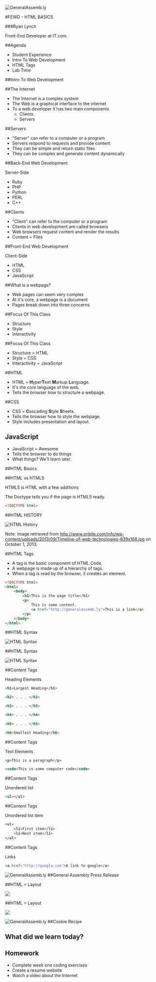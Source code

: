 ![GeneralAssemb.ly](../../img/icons/FEWD_Logo.png)

#FEWD - HTML BASICS 

###Ryan Lynch

Front-End Developer at IT.com.



##Agenda

* Student Experience
* Intro To Web Development
* HTML Tags
* Lab Time



##Intro To Web Development


##The Internet

* The Internet is a complex system
* The Web is a graphical interface to the internet
* To a web developer it has two main components
	* Clients
	* Servers


##Servers

* "Server" can refer to a computer or a program
* Servers respond to requests and provide content
* They can be simple and return static files
* They can be complex and generate content dynamically


##Back-End Web Development

Server-Side

* Ruby
* PHP
* Python
* PERL
* C++


##Clients

* "Client" can refer to the computer or a program
* Clients in web development are called browsers
* Web browsers request content and render the results
* Content = Files


##Front-End Web Development

Client-Side

* HTML
* CSS
* JavaScript


##What is a webpage?

* Web pages can seem very complex
* At it's core, a webpage is a document
* Pages break down into three concerns


##Focus Of This Class

* Structure
* Style
* Interactivity


##Focus Of This Class

* Structure = HTML
* Style = CSS
* Interactivity = JavaScript



##HTML

* HTML = **H**yper**T**ext **M**arkup **L**anguage.
* It's the core language of the web.
* Tells the browser how to structure a webpage.


##CSS

* CSS = **C**ascading **S**tyle **S**heets.
* Tells the browser how to style the webpage.
* Style includes presentation and layout.


## JavaScript

* JavaScript = Awesome
* Tells the browser to do things
* What things? We'll learn later.



##HTML Basics


##HTML vs HTML5

HTML5 is HTML with a few additions


The Doctype tells you if the page is HTML5 ready.

```html
<!DOCTYPE html>
```


##HTML HISTORY

![HTML History](../../img/unit_1/Timeline_of_web_technologies.jpg)

Note:
image retrieved from http://www.onbile.com/info/wp-content/uploads/2013/09/Timeline-of-web-technologies-639x168.jpg on October 1, 2013.



##HTML Tags

- A tag is the basic component of HTML Code.
- A webpage is made up of a hierarchy of tags.
- When a tag is read by the browser, it creates an element.

```html
<!DOCTYPE html>
<html>
	<body>
		<h1>This is the page title</h1>
		<p>
			This is some content.
			<a href="http://generalassemb.ly">This is a link</a>
		</p>
	</body>
</html>
```


##HTML Syntax

![HTML Syntax](../../img/unit_1/tags.png)


##HTML Syntax

![HTML Syntax](../../img/unit_1/tags_attributes.png)


##Content Tags

Heading Elements

```html
<h1>Largest Heading</h1>

<h2> . . . </h2>

<h3> . . . </h3>

<h4> . . . </h4>
 
<h5> . . . </h5>

<h6>Smallest Heading</h6>
```


##Content Tags

Text Elements

```html
<p>This is a paragraph</p>

<code>This is some computer code</code>
```


##Content Tags

Unordered list

```html
<ul></ul>
```


##Content Tags

Unordered list item

```html
<ul>
	<li>First item</li>
	<li>Next item</li>
</ul>
```


##Content Tags

Links

```html
<a href="http://google.com">A link to google</a>
```


![GeneralAssemb.ly](../../img/icons/code_along.png)
##General Assembly Press Release


##HTML = Layout

![](../../img/unit_1/ga_press_diagram_1.png)


##HTML = Layout

![](../../img/unit_1/ga_press_diagram_2.png)



![GeneralAssemb.ly](../../img/icons/exercise_icon_md.png)
##Cookie Recipe


## What did we learn today?


## Homework

* Complete week one coding exercises
* Create a resume website
* Watch a video about the Internet
